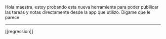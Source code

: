 Hola maestra, estoy probando esta nueva herramienta para poder publlicar las tareas y notas directamente desde la app que utilizo. Digame que le parece

---

[[regression]]